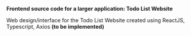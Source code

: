 **Frontend source code for a larger application: Todo List Website**

Web design/interface for the Todo List Website created using ReactJS, Typescript, Axios **(to be implemented)**
